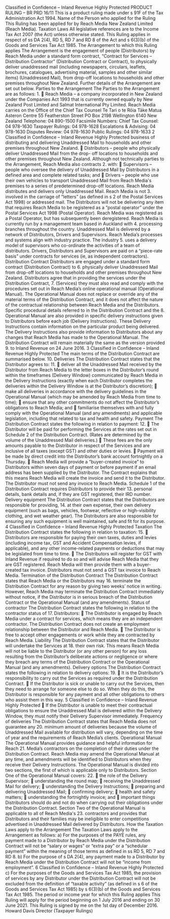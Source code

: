 Classified in Confidence – Inland Revenue Highly Protected PRODUCT RULING – BR PRD 16/11 This is a product ruling made under s 91F of the Tax Administration Act 1994. Name of the Person who applied for the Ruling This Ruling has been applied for by Reach Media New Zealand Limited (Reach Media). Taxation Laws All legislative references are to the Income Tax Act 2007 (the Act) unless otherwise stated. This Ruling applies in respect of ss DA 2(4), RD 5, RD 7 and RD 8 of the Act and s 6(3)(b) of the Goods and Services Tax Act 1985. The Arrangement to which this Ruling applies The Arrangement is the engagement of people (Distributors) by Reach Media under a standard form contract, “Contract for Services – Distribution Contractor” (Distribution Contract or Contract), to physically deliver unaddressed mail (including newspapers, circulars, leaflets, brochures, catalogues, advertising material, samples and other similar items) (Unaddressed Mail), from drop-off locations to households and other premises throughout New Zealand. Further details of the Arrangement are set out below. Parties to the Arrangement The Parties to the Arrangement are as follows: 1.  Reach Media – a company incorporated in New Zealand under the Companies Act 1993 that is currently owned equally by New Zealand Post Limited and Salmat International Pty Limited. Reach Media carries on the Office of the Chief Tax Counsel Te Tari o te Rōia Tāke Matua Asteron Centre 55 Featherston Street PO Box 2198 Wellington 6140 New Zealand Telephone: 04 890-1500 Facsimile Numbers: Chief Tax Counsel: 04 978-1630 Taxpayer Rulings: 04 978-1628 Escalations & Advising: 04 978-1630 Disputes Review: 04 978-1630 Public Rulings: 04 978-1633 2 Classified in Confidence – Inland Revenue Highly Protected business of distributing and delivering Unaddressed Mail to households and other premises throughout New Zealand.  Distributors – people who physically deliver Unaddressed Mail from the drop- off locations to households and other premises throughout New Zealand. Although not technically parties to the Arrangement, Reach Media also contracts 2. with:  Supervisors – people who oversee the delivery of Unaddressed Mail by Distributors in a defined area and complete related tasks; and  Drivers – people who use their own vehicles to transport Unaddressed Mail from Reach Media's premises to a series of predetermined drop-off locations. Reach Media distributes and delivers only Unaddressed Mail. Reach Media is not 3. involved in the carriage of “letters” (as defined in s 2 of the Postal Services Act 1998) or addressed mail. The Distributors will not be delivering any item that requires Reach Media to be registered as a “postal operator” under the Postal Services Act 1998 (Postal Operator). Reach Media was registered as a Postal Operator, but has subsequently been deregistered. Reach Media is currently run by a management team based in Auckland with 4. processing branches throughout the country. Unaddressed Mail is delivered by a network of Distributors, Drivers and Supervisors. Reach Media’s processes and systems align with industry practice. The industry 5. uses a delivery model of supervisors who co-ordinate the activities of a team of distributors. Drivers, Distributors and Supervisors are paid on a “piece-rate basis” under contracts for services (ie, as independent contractors). Distribution Contract Distributors are engaged under a standard form contract (Distribution Contract) to 6. physically deliver Unaddressed Mail from drop-off locations to households and other premises throughout New Zealand. Distributors agree that in providing the services under the Distribution Contract, 7. (Services) they must also read and comply with the procedures set out in Reach Media’s online operational manual (Operational Manual). The Operational Manual does not replace or override any of the material terms of the Distribution Contract, and it does not affect the nature of the contractual relationship between Reach Media and the Distributors. Specific procedural details referred to in the Distribution Contract and the 8. Operational Manual are also provided in specific delivery instructions given to Distributors before each job (Delivery Instructions). These Delivery Instructions contain information on the particular product being delivered. The Delivery Instructions also provide information to Distributors about any changes that Reach Media has made to the Operational Manual. The Distribution Contract will remain materially the same as the version provided 9. to Inland Revenue on 24 June 2016. 3 Classified in Confidence – Inland Revenue Highly Protected The main terms of the Distribution Contract are summarised below. 10. Deliveries The Distribution Contract states that the Distributor agrees to: 11.  deliver all the Unaddressed Mail received by the Distributor from Reach Media to the letter boxes in the Distributor’s round within the timeframes (Delivery Window) communicated by Reach Media in the Delivery Instructions (exactly when each Distributor completes the deliveries within the Delivery Window is at the Distributor’s discretion);  make all deliveries in accordance with the delivery guidelines in the Operational Manual (which may be amended by Reach Media from time to time);  ensure that any other commitments do not affect the Distributor’s obligations to Reach Media; and  familiarise themselves with and fully comply with the Operational Manual (and any amendments) and applicable legislation, including that related to tax and health and safety. Payment The Distribution Contract states the following in relation to payment: 12.  The Distributor will be paid for performing the Services at the rates set out in Schedule 2 of the Distribution Contract. (Rates are determined by the volume of the Unaddressed Mail deliveries.)  These fees are the only amounts payable to the Distributor in respect of the Services and are inclusive of all taxes (except GST) and other duties or levies.  Payment will be made by direct credit into the Distributor’s bank account fortnightly on a Thursday.  Reach Media will provide a “buyer-created invoice” to Distributors within seven days of payment or before payment if an email address has been supplied by the Distributor. The Contract explains that this means Reach Media will create the invoice and send it to the Distributor. The Distributor must not send any invoice to Reach Media. Schedule 1 of the Distribution Contract requires Distributors to provide their 13. personal details, bank details and, if they are GST registered, their IRD number. Delivery equipment The Distribution Contract states that the Distributors are responsible for providing, 14. at their own expense, their own delivery equipment (such as bags, vehicles, footwear, reflective or high-visibility clothing, and wet weather gear). The Distributors are also responsible for ensuring any such equipment is well maintained, safe and fit for its purpose. 4 Classified in Confidence – Inland Revenue Highly Protected Taxation The Distribution Contract states the following in relation to taxation: 15.  Distributors are responsible for paying their own taxes, duties and levies (including income tax, GST and Accident Compensation levies, if applicable), and any other income-related payments or deductions that may be legislated from time to time.  The Distributors will register for GST with Inland Revenue if required to do so and will advise Reach Media that they are GST registered. Reach Media will then provide them with a buyer-created tax invoice. Distributors must not send a GST tax invoice to Reach Media. Termination of the Distribution Contract The Distribution Contract states that Reach Media or the Distributors may 16. terminate the Distribution Contract for any reason by giving two weeks’ notice in writing. However, Reach Media may terminate the Distribution Contract immediately without notice, if the Distributor is in serious breach of the Distribution Contract or the Operational Manual (and any amendments). Status of contractor The Distribution Contract states the following in relation to the contractor status of 17. Distributors:  The Distributor is engaged by Reach Media under a contract for services, which means they are an independent contractor. The Distribution Contract does not create an employment relationship between the Distributor and Reach Media.  The Distributor is free to accept other engagements or work while they are contracted by Reach Media. Liability The Distribution Contract states that the Distributor will undertake the Services at 18. their own risk. This means Reach Media will not be liable to the Distributor (or any other person) for any loss resulting from the Distributor’s deliberate actions or negligence or where they breach any terms of the Distribution Contract or the Operational Manual (and any amendments). Delivery options The Distribution Contract states the following in relation to delivery options: 19.  It is the Distributor’s responsibility to carry out the Services as required under the Distribution Contract.  If the Distributor is sick or unable to carry out the Services, then they need to arrange for someone else to do so. When they do this, the Distributor is responsible for any payment and all other obligations to others who assist them in this way. 5 Classified in Confidence – Inland Revenue Highly Protected  If the Distributor is unable to meet their contractual obligations to ensure the Unaddressed Mail is delivered within the Delivery Window, they must notify their Delivery Supervisor immediately. Frequency of deliveries The Distribution Contract states that Reach Media does not guarantee any 20. minimum amount of deliveries because the volume of Unaddressed Mail available for distribution will vary, depending on the time of year and the requirements of Reach Media’s clients. Operational Manual The Operational Manual provides guidance and helpful information for Reach 21. Media’s contractors on the completion of their duties under the Distribution Contract. Reach Media may amend the Operational Manual at any time, and amendments will be identified to Distributors when they receive their Delivery Instructions. The Operational Manual is divided into two sections, the first of which is applicable only to Distributors. Section One of the Operational Manual covers: 22.  the role of the Delivery Supervisor;  understanding the round map;  receiving the Unaddressed Mail for delivery;  understanding the Delivery Instructions;  preparing and delivering Unaddressed Mail;  confirming delivery;  health and safety matters;  understanding the fortnightly invoice; and  important things Distributors should do and not do when carrying out their obligations under the Distribution Contract. Section Two of the Operational Manual is applicable to all of Reach Media's 23. contractors and provides that Distributors and their families may be ineligible to enter competitions advertised in Unaddressed Mail delivered by Distributors. How the Taxation Laws apply to the Arrangement The Taxation Laws apply to the Arrangement as follows: a) For the purposes of the PAYE rules, any payment made to a Distributor by Reach Media under the Distribution Contract will not be “salary or wages” or “extra pay” or a “schedular payment” within the meaning of those terms as defined in ss RD 5, RD 7 and RD 8. b) For the purpose of s DA 2(4), any payment made to a Distributor by Reach Media under the Distribution Contract will not be “income from employment”. 6 Classified in Confidence – Inland Revenue Highly Protected c) For the purposes of the Goods and Services Tax Act 1985, the provision of services by any Distributor under the Distribution Contract will not be excluded from the definition of “taxable activity” (as defined in s 6 of the Goods and Services Tax Act 1985) by s 6(3)(b) of the Goods and Services Tax Act 1985. The period or income year for which this Ruling applies This Ruling will apply for the period beginning on 1 July 2016 and ending on 30 June 2021. This Ruling is signed by me on the 1st day of December 2016. Howard Davis Director (Taxpayer Rulings)